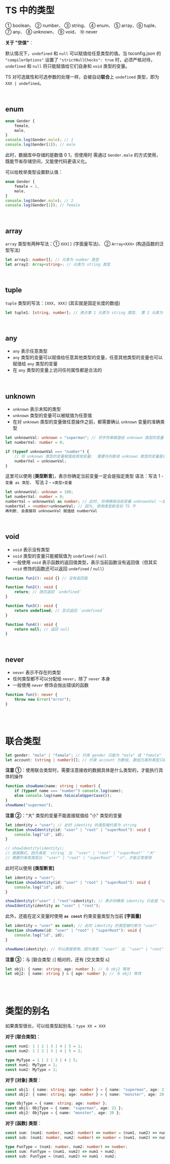 # TS 中的类型

① boolean、 ② number、 ③ string、 ④ enum、 ⑤ array、⑥ tuple、 ⑦ any、 ⑧ unknown、 ⑨ void、 ⑩ never

**关于 "空值"**：

默认情况下，`undefined` 和 `null` 可以赋值给任意类型的值。当 tsconfig.json 的 `"compilerOptions"` 设置了 `"strictNullChecks": true` 时，必须严格对待，`undefined` 和 `null` 将只能赋值给它们自身和 `void` 类型的变量。

TS 对可选属性和可选参数的处理一样，会被自动**联合**上 `undefined` 类型，即为 `XXX | undefined`。

<br>

## enum

```ts
enum Gender {
    female,
    male,
}
console.log(Gender.male); // 1
console.log(Gender[1]); // male
```

此时，数据库中存储的是数值 0 1，但使用时 需通过 `Gender.male` 的方式使用，既能节省存储空间，又能使代码更语义化。

可以给枚举类型设置默认值：

```ts
enum Gender {
    female = 1,
    male,
}
console.log(Gender.male); // 2
console.log(Gender[1]); // female
```

<br>

## array

`array` 类型有两种写法：① `XXX[]` (字面量写法)、 ② `Array<XXX>` (构造函数的泛型写法)

```ts
let array1: number[]; // 元素为 number 类型
let array2: Array<string>; // 元素为 string 类型
```

<br>

## tuple

`tuple` 类型的写法：`[XXX, XXX]` (其实就是固定长度的数组)

```ts
let tuple1: [string, number]; // 表示第 1 元素为 string 类型、 第 2 元素为 number 类型的数组
```

<br>

## any

-   `any` 表示任意类型
-   `any` 类型的变量可以赋值给任意其他类型的变量，任意其他类型的变量也可以赋值给 `any` 类型的变量
-   在 `any` 类型的变量上访问任何属性都是合法的

<br>

## unknown

-   `unknown` 表示未知的类型
-   `unknown` 类型的变量可以被赋值为任意值
-   在对 `unknown` 类型的变量做任意操作之前，都需要确认 `unknown` 变量的准确类型

```typescript
let unknownVal: unknown = "superman"; // 将字符串赋值给 unknown 类型的变量
let numberVal: number = 0;

if (typeof unknownVal === "number") {
    // 将 unknown 类型的变量赋值给其他变量;  需要先判断该 unknown 类型的变量是否为 number;  如果不判断, 会直接飘红
    numberVal = unknownVal;
}
```

这里可以使用 [**类型断言**]，表示你确定当前变量一定会是指定类型
语法：写法 1 - `变量 as 类型`、 写法 2 - `<类型>变量`

```typescript
let unknownVal: unknown = 100;
let numberVal: number = 0;
numberVal = unknownVal as number; // 此时, 你得确保当前变量 unknownVal 一定会是 number 类型
numberVal = <number>unknownVal; // 因为, 使用类型断言后 TS 不
再判断, 会直接将 unknownVal 赋值给 numberVal
```

<br>

## void

-   `void` 表示没有类型
-   `void` 类型的变量只能被赋值为 `undefined` / `null`
-   一般使用 `void` 表示函数的返回值类型，表示当前函数没有返回值（但其实 `void` 修饰的函数还可以返回 `undefined` / `null`）

```ts
function fun1(): void {} // 没有返回值

function fun2(): void {
    return; // 隐式返回 `undefined`
}

function fun3(): void {
    return undefined; // 显式返回 `undefined`
}

function fun4(): void {
    return null; // 返回 null
}
```

<br>

## never

-   `never` 表示不存在的类型
-   任何类型都不可以分配给 `never`，除了 `never` 本身
-   一般使用 `never` 修饰会抛出错误的函数

```ts
function fun(): never {
    throw new Error("error");
}
```

<br><br>

# 联合类型

```ts
let gender: "male" | "famale"; // 约束 gender 只能为 "male" 或 "famale"
let account: (string | number)[]; // 约束 account 为数组, 数组元素的类型只能为 string / number
```

**注意 ①**：使用联合类型时，需要注意接收的数据具体是什么类型的，才能执行具体的操作

```ts
function showName(name: string | number) {
    if (typeof name === "number") console.log(name);
    else console.log(name.toLocaleUpperCase());
}
showName("superman");
```

**注意 ②**："大" 类型的变量不能直接赋值给 "小" 类型的变量

```ts
let identity = "user"; // 此时 identity 的类型被约束为 string
function showIdentity(id: "user" | "root" | "superRoot"): void {
    console.log("id", id);
}

// showIdentity(identity);
// 直接飘红，因为类型 `string` 比 `"user" | "root" | "superRoot"` "大"
// 需要约束其类型比 `"user" | "root" | "superRoot"` "小"，才能正常使用
```

此时可以使用 **[类型断言]**

```ts
let identity = "user";
function showIdentity(id: "user" | "root" | "superRoot"): void {
    console.log("id", id);
}

showIdentity(<"user" | "root">identity); // 表示你确保 identity 只会是 "user" / "root"
showIdentity(identity as "user" | "root");
```

此外，还能在定义变量时使用 **`as const`** 约束变量类型为当前 **[字面量]**

```ts
let identity = "user" as const; // 此时 identity 的类型被约束为 "user"
function showName(id: "user" | "root" | "superRoot"): void {
    console.log("id", id);
}

showName(identity); // 可以直接使用，因为类型 `"user"` 比 `"user" | "root" | "superRoot"` "小"
```

**注意 ③**：与 [联合类型 `|`] 相对的，还有 [交叉类型 `&`]

```ts
let obj1: { name: string; age: number }; // 与 obj2 等效
let obj2: { name: string } & { age: number }; // 与 obj1 等效
```

<br><br>

# 类型的别名

如果类型很长，可以给类型起别名：`type XX = XXX`

**对于 [联合类型]**：

```ts
const num1: 1 | 2 | 3 | 4 | 5 = 1;
const num2: 1 | 2 | 3 | 4 | 5 = 2;
```

```ts
type MyType = 1 | 2 | 3 | 4 | 5;
const num1: MyType = 1;
const num2: MyType = 2;
```

**对于 [对象] 类型**：

```ts
const obj1: { name: string; age: number } = { name: "superman", age: 21 };
const obj2: { name: string; age: number } = { name: "monster", age: 20 };
```

```ts
type ObjType = { name: string; age: number };
const obj1: ObjType = { name: "superman", age: 21 };
const obj2: ObjType = { name: "monster", age: 20 };
```

**对于 [函数] 类型**：

```ts
const sum: (num1: number, num2: number) => number = (num1, num2) => num1 + num2;
const sub: (num1: number, num2: number) => number = (num1, num2) => num1 - num2;
```

```ts
type FunType = (num1: number, num2: number) => number;
const sum: FunType = (num1, num2) => num1 + num2;
const sub: FunType = (num1, num2) => num1 - num2;
```

<br>
